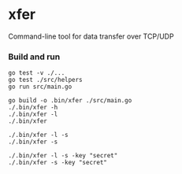 # xfer
Command-line tool for data transfer over TCP/UDP

### Build and run
```
go test -v ./...
go test ./src/helpers
go run src/main.go

go build -o .bin/xfer ./src/main.go
./.bin/xfer -h
./.bin/xfer -l
./.bin/xfer

./.bin/xfer -l -s
./.bin/xfer -s

./.bin/xfer -l -s -key "secret"
./.bin/xfer -s -key "secret"
```
